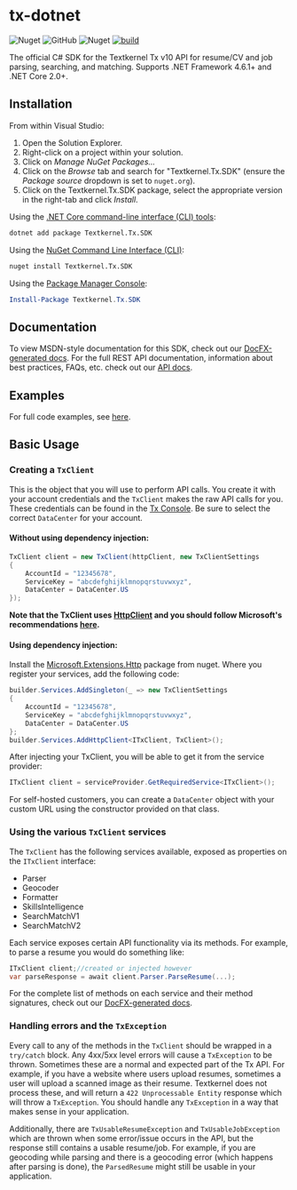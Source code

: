 # tx-dotnet
![Nuget](https://img.shields.io/nuget/dt/Textkernel.Tx.SDK?color=0575aa)
![GitHub](https://img.shields.io/github/license/textkernel/tx-dotnet?color=0575aa)
![Nuget](https://img.shields.io/nuget/v/Textkernel.Tx.SDK?color=0575aa)
[![build](https://github.com/textkernel/tx-dotnet/actions/workflows/build.yml/badge.svg)](https://github.com/textkernel/tx-dotnet/actions/workflows/build.yml)

The official C# SDK for the Textkernel Tx v10 API for resume/CV and job parsing, searching, and matching. Supports .NET Framework 4.6.1+ and .NET Core 2.0+.

## Installation

From within Visual Studio:

1. Open the Solution Explorer.
2. Right-click on a project within your solution.
3. Click on *Manage NuGet Packages...*
4. Click on the *Browse* tab and search for "Textkernel.Tx.SDK" (ensure the *Package source* dropdown is set to `nuget.org`).
5. Click on the Textkernel.Tx.SDK package, select the appropriate version in the right-tab and click *Install*.

Using the [.NET Core command-line interface (CLI) tools][dotnet-core-cli-tools]:

```sh
dotnet add package Textkernel.Tx.SDK
```

Using the [NuGet Command Line Interface (CLI)][nuget-cli]:

```sh
nuget install Textkernel.Tx.SDK
```

Using the [Package Manager Console][package-manager-console]:

```powershell
Install-Package Textkernel.Tx.SDK
```

## Documentation
To view MSDN-style documentation for this SDK, check out our [DocFX-generated docs][docfx-docs].
For the full REST API documentation, information about best practices, FAQs, etc. check out our [API docs][api-docs].

## Examples
For full code examples, see [here][examples].

## Basic Usage

### Creating a `TxClient`
This is the object that you will use to perform API calls. You create it with your account credentials and the `TxClient` makes the raw API calls for you. These credentials can be found in the [Tx Console][portal]. Be sure to select the correct `DataCenter` for your account.
#### Without using dependency injection:
```c#
TxClient client = new TxClient(httpClient, new TxClientSettings
{
    AccountId = "12345678",
    ServiceKey = "abcdefghijklmnopqrstuvwxyz",
    DataCenter = DataCenter.US
});
```
**Note that the TxClient uses [HttpClient][http-client] and you should follow Microsoft's recommendations [here][http-client-guidelines].**
#### Using dependency injection:
Install the [Microsoft.Extensions.Http][http-extensions] package from nuget. Where you register your services, add the following code:
```c#
builder.Services.AddSingleton(_ => new TxClientSettings
{
    AccountId = "12345678",
    ServiceKey = "abcdefghijklmnopqrstuvwxyz",
    DataCenter = DataCenter.US
};
builder.Services.AddHttpClient<ITxClient, TxClient>();
```
After injecting your TxClient, you will be able to get it from the service provider:
```c#
ITxClient client = serviceProvider.GetRequiredService<ITxClient>();
```

For self-hosted customers, you can create a `DataCenter` object with your custom URL using the constructor provided on that class.

### Using the various `TxClient` services
The `TxClient` has the following services available, exposed as properties on the `ITxClient` interface:
- Parser
- Geocoder
- Formatter
- SkillsIntelligence
- SearchMatchV1
- SearchMatchV2

Each service exposes certain API functionality via its methods. For example, to parse a resume you would do something like:
```c#
ITxClient client;//created or injected however
var parseResponse = await client.Parser.ParseResume(...);
```

For the complete list of methods on each service and their method signatures, check out our [DocFX-generated docs][docfx-txclient].

### Handling errors and the `TxException`
Every call to any of the methods in the `TxClient` should be wrapped in a `try/catch` block. Any 4xx/5xx level errors will cause a `TxException` to be thrown. Sometimes these are a normal and expected part of the Tx API. For example, if you have a website where users upload resumes, sometimes a user will upload a scanned image as their resume. Textkernel does not process these, and will return a `422 Unprocessable Entity` response which will throw a `TxException`. You should handle any `TxException` in a way that makes sense in your application.

Additionally, there are `TxUsableResumeException` and `TxUsableJobException` which are thrown when some error/issue occurs in the API, but the response still contains a usable resume/job. For example, if you are geocoding while parsing and there is a geocoding error (which happens after parsing is done), the `ParsedResume` might still be usable in your application.


[examples]: https://github.com/textkernel/tx-dotnet/tree/master/src/Textkernel.Tx.SDK.Examples
[portal]: https://cloud.textkernel.com/tx/console
[api-docs]: https://developer.textkernel.com/tx-platform/v10/overview/
[dotnet-core-cli-tools]: https://docs.microsoft.com/en-us/dotnet/core/tools/
[nuget-cli]: https://docs.microsoft.com/en-us/nuget/tools/nuget-exe-cli-reference
[package-manager-console]: https://docs.microsoft.com/en-us/nuget/tools/package-manager-console
[docfx-docs]: https://textkernel.github.io/tx-dotnet/sdk/
[docfx-txclient]: https://textkernel.github.io/tx-dotnet/sdk/Textkernel.Tx.ITxClient.html
[http-client]: https://learn.microsoft.com/en-us/dotnet/api/system.net.http.httpclient
[http-client-guidelines]: https://learn.microsoft.com/en-us/dotnet/fundamentals/networking/http/httpclient-guidelines
[http-extensions]: https://www.nuget.org/packages/Microsoft.Extensions.Http